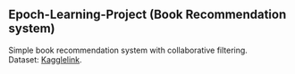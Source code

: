 ## Epoch-Learning-Project (Book Recommendation system)
Simple book recommendation system with collaborative filtering. \
Dataset: [Kagglelink](https://www.kaggle.com/datasets/arashnic/book-recommendation-dataset).
